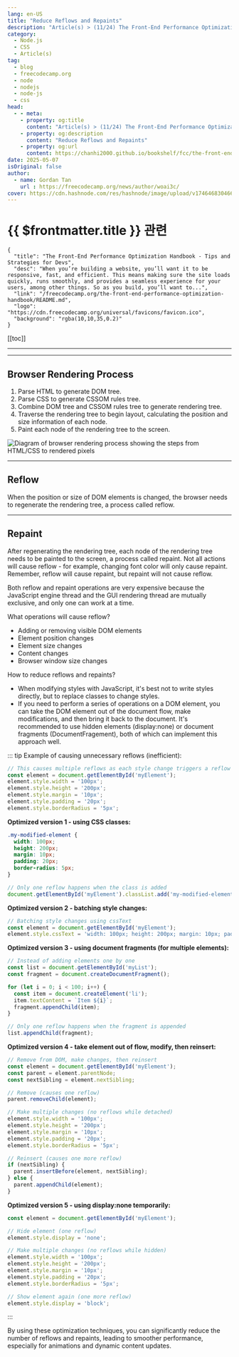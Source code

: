 ```yaml
---
lang: en-US
title: "Reduce Reflows and Repaints"
description: "Article(s) > (11/24) The Front-End Performance Optimization Handbook - Tips and Strategies for Devs"
category:
  - Node.js
  - CSS
  - Article(s)
tag:
  - blog
  - freecodecamp.org
  - node
  - nodejs
  - node-js
  - css
head:
  - - meta:
    - property: og:title
      content: "Article(s) > (11/24) The Front-End Performance Optimization Handbook - Tips and Strategies for Devs"
    - property: og:description
      content: "Reduce Reflows and Repaints"
    - property: og:url
      content: https://chanhi2000.github.io/bookshelf/fcc/the-front-end-performance-optimization-handbook/reduce-reflows-and-repaints.html
date: 2025-05-07
isOriginal: false
author:
  - name: Gordan Tan
    url : https://freecodecamp.org/news/author/woai3c/
cover: https://cdn.hashnode.com/res/hashnode/image/upload/v1746468304666/ca24ac6b-1591-4abf-a544-739fbfaecf49.png
---
```


# {{ $frontmatter.title }} 관련

```component VPCard
{
  "title": "The Front-End Performance Optimization Handbook - Tips and Strategies for Devs",
  "desc": "When you’re building a website, you’ll want it to be responsive, fast, and efficient. This means making sure the site loads quickly, runs smoothly, and provides a seamless experience for your users, among other things. So as you build, you’ll want to...",
  "link": "/freecodecamp.org/the-front-end-performance-optimization-handbook/README.md",
  "logo": "https://cdn.freecodecamp.org/universal/favicons/favicon.ico",
  "background": "rgba(10,10,35,0.2)"
}
```

[[toc]]

---

<SiteInfo
  name="The Front-End Performance Optimization Handbook - Tips and Strategies for Devs"
  desc="When you’re building a website, you’ll want it to be responsive, fast, and efficient. This means making sure the site loads quickly, runs smoothly, and provides a seamless experience for your users, among other things. So as you build, you’ll want to..."
  url="https://freecodecamp.org/news/the-front-end-performance-optimization-handbook#heading-reduce-reflows-and-repaints"
  logo="https://cdn.freecodecamp.org/universal/favicons/favicon.ico"
  preview="https://cdn.hashnode.com/res/hashnode/image/upload/v1746468304666/ca24ac6b-1591-4abf-a544-739fbfaecf49.png"/>

---

## Browser Rendering Process

1. Parse HTML to generate DOM tree.
2. Parse CSS to generate CSSOM rules tree.
3. Combine DOM tree and CSSOM rules tree to generate rendering tree.
4. Traverse the rendering tree to begin layout, calculating the position and size information of each node.
5. Paint each node of the rendering tree to the screen.

![Diagram of browser rendering process showing the steps from HTML/CSS to rendered pixels](https://camo.githubusercontent.com/b01f818aab6cf14622f77ee3d2407b961b38b4654ab88c3fa391d2b43a77c46c/68747470733a2f2f696d672d626c6f672e6373646e696d672e636e2f696d675f636f6e766572742f35363437643961643461643561353731373839313964656165353137356238332e706e67)

---

## Reflow

When the position or size of DOM elements is changed, the browser needs to regenerate the rendering tree, a process called reflow.

---

## Repaint

After regenerating the rendering tree, each node of the rendering tree needs to be painted to the screen, a process called repaint. Not all actions will cause reflow - for example, changing font color will only cause repaint. Remember, reflow will cause repaint, but repaint will not cause reflow.

Both reflow and repaint operations are very expensive because the JavaScript engine thread and the GUI rendering thread are mutually exclusive, and only one can work at a time.

What operations will cause reflow?

- Adding or removing visible DOM elements
- Element position changes
- Element size changes
- Content changes
- Browser window size changes

How to reduce reflows and repaints?

- When modifying styles with JavaScript, it's best not to write styles directly, but to replace classes to change styles.
- If you need to perform a series of operations on a DOM element, you can take the DOM element out of the document flow, make modifications, and then bring it back to the document. It's recommended to use hidden elements (display:none) or document fragments (DocumentFragement), both of which can implement this approach well.

::: tip Example of causing unnecessary reflows (inefficient):

```js
// This causes multiple reflows as each style change triggers a reflow
const element = document.getElementById('myElement');
element.style.width = '100px';
element.style.height = '200px';
element.style.margin = '10px';
element.style.padding = '20px';
element.style.borderRadius = '5px';
```

**Optimized version 1 - using CSS classes:**

```css title="style.css"
.my-modified-element {
  width: 100px;
  height: 200px;
  margin: 10px;
  padding: 20px;
  border-radius: 5px;
}
```

```js
// Only one reflow happens when the class is added
document.getElementById('myElement').classList.add('my-modified-element');
```

**Optimized version 2 - batching style changes:**

```js
// Batching style changes using cssText
const element = document.getElementById('myElement');
element.style.cssText = 'width: 100px; height: 200px; margin: 10px; padding: 20px; border-radius: 5px;';
```

**Optimized version 3 - using document fragments (for multiple elements):**

```js
// Instead of adding elements one by one
const list = document.getElementById('myList');
const fragment = document.createDocumentFragment();

for (let i = 0; i < 100; i++) {
  const item = document.createElement('li');
  item.textContent = `Item ${i}`;
  fragment.appendChild(item);
}

// Only one reflow happens when the fragment is appended
list.appendChild(fragment);
```

**Optimized version 4 - take element out of flow, modify, then reinsert:**

```js
// Remove from DOM, make changes, then reinsert
const element = document.getElementById('myElement');
const parent = element.parentNode;
const nextSibling = element.nextSibling;

// Remove (causes one reflow)
parent.removeChild(element);

// Make multiple changes (no reflows while detached)
element.style.width = '100px';
element.style.height = '200px';
element.style.margin = '10px';
element.style.padding = '20px';
element.style.borderRadius = '5px';

// Reinsert (causes one more reflow)
if (nextSibling) {
  parent.insertBefore(element, nextSibling);
} else {
  parent.appendChild(element);
}
```

**Optimized version 5 - using display:none temporarily:**

```js
const element = document.getElementById('myElement');

// Hide element (one reflow)
element.style.display = 'none';

// Make multiple changes (no reflows while hidden)
element.style.width = '100px';
element.style.height = '200px';
element.style.margin = '10px';
element.style.padding = '20px';
element.style.borderRadius = '5px';

// Show element again (one more reflow)
element.style.display = 'block';
```

:::

By using these optimization techniques, you can significantly reduce the number of reflows and repaints, leading to smoother performance, especially for animations and dynamic content updates.
